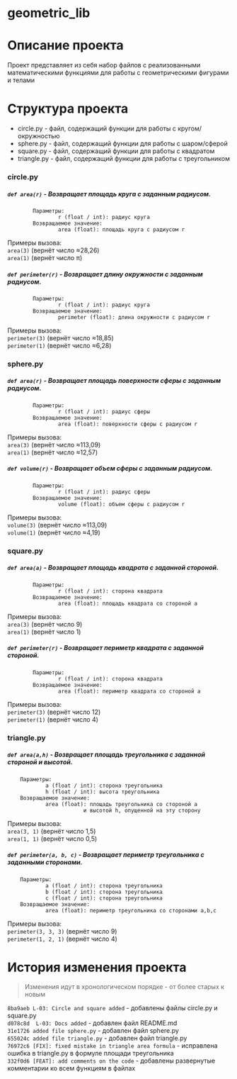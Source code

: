 # geometric_lib
# Описание проекта
Проект представляет из себя набор файлов с реализованными математическими функциями для работы с геометрическими фигурами и телами
# Структура проекта
- circle.py - файл, содержащий функции для работы с кругом/окружностью
- sphere.py - файл, содержащий функции для работы с шаром/сферой
- square.py - файл, содержащий функции для работы с квадратом
- triangle.py - файл, содержащий функции для работы с треугольником

### circle.py
##### `def area(r)` - Возвращает площадь круга с заданным радиусом.
            Параметры:
                    r (float / int): радиус круга
            Возвращаемое значение:
                    area (float): площадь круга с радиусом r
                    
Примеры вызова:  
`area(3)` (вернёт число ≈28,26)  
`area(1)` (вернёт число π)  
##### `def perimeter(r)` - Возвращает длину окружности с заданным радиусом.
            Параметры:
                    r (float / int): радиус круга
            Возвращаемое значение:
                    perimeter (float): длина окружности с радиусом r
                     
Примеры вызова:  
`perimeter(3)` (вернёт число ≈18,85)  
`perimeter(1)` (вернёт число ≈6,28)  

### sphere.py
##### `def area(r)` - Возвращает площадь поверхности сферы с заданным радиусом.
            Параметры:
                    r (float / int): радиус сферы
            Возвращаемое значение:
                    area (float): поверхности сферы с радиусом r
                    
Примеры вызова:  
`area(3)` (вернёт число ≈113,09)  
`area(1)` (вернёт число ≈12,57)  
##### `def volume(r)` - Возвращает объем сферы с заданным радиусом.
            Параметры:
                    r (float / int): радиус сферы
            Возвращаемое значение:
                    volume (float): объем сферы с радиусом r
                    
Примеры вызова:  
`volume(3)` (вернёт число ≈113,09)  
`volume(1)` (вернёт число ≈4,19)  

### square.py
##### `def area(a)` - Возвращает площадь квадрата с заданной стороной.
            Параметры:
                    r (float / int): сторона квадрата
            Возвращаемое значение:
                    area (float): площадь квадрата со стороной a
                    
Примеры вызова:  
`area(3)` (вернёт число 9)  
`area(1)` (вернёт число 1)  
##### `def perimeter(r)` - Возвращает периметр квадрата с заданной стороной.
            Параметры:
                    r (float / int): сторона квадрата
            Возвращаемое значение:
                    area (float): периметр квадрата со стороной a
Примеры вызова:  
`perimeter(3)` (вернёт число 12)  
`perimeter(1)` (вернёт число 4)  

### triangle.py
##### `def area(a,h)` - Возвращает площадь треугольника с заданной стороной и высотой.
        Параметры:
                a (float / int): сторона треугольника
                h (float / int): высота треугольника
        Возвращаемое значение:
                area (float): площадь треугольника со стороной a 
                            и высотой h, опущенной на эту сторону
                    
Примеры вызова:  
`area(3, 1)` (вернёт число 1,5)  
`area(1, 1)` (вернёт число 0,5)  
##### `def perimeter(a, b, c)` - Возвращает периметр треугольника с заданными сторонами.
        Параметры:
                a (float / int): сторона треугольника
                b (float / int): сторона треугольника
                c (float / int): сторона треугольника
        Возвращаемое значение:
                area (float): периметр треугольника со сторонами a,b,c
Примеры вызова:  
`perimeter(3, 3, 3)` (вернёт число 9)  
`perimeter(1, 2, 1)` (вернёт число 4)  

# История изменения проекта
> Изменения идут в хронологическом порядке - от более старых к новым

`8ba9aeb L-03: Circle and square added` - добавлены файлы circle.py и square.py  
`d078c8d  L-03: Docs added` - добавлен файл README.md  
`31e1726 added file sphere.py` - добавлен файл sphere.py  
`655024c added file triangle.py` - добавлен файл triangle.py  
`76972c6 [FIX]: fixed mistake in triangle area formula` - исправлена ошибка в triangle.py в формуле площади треугольника  
`332f0d6 [FEAT]: add comments on the code` - добавлены развернутые комментарии ко всем функциям в файлах  
